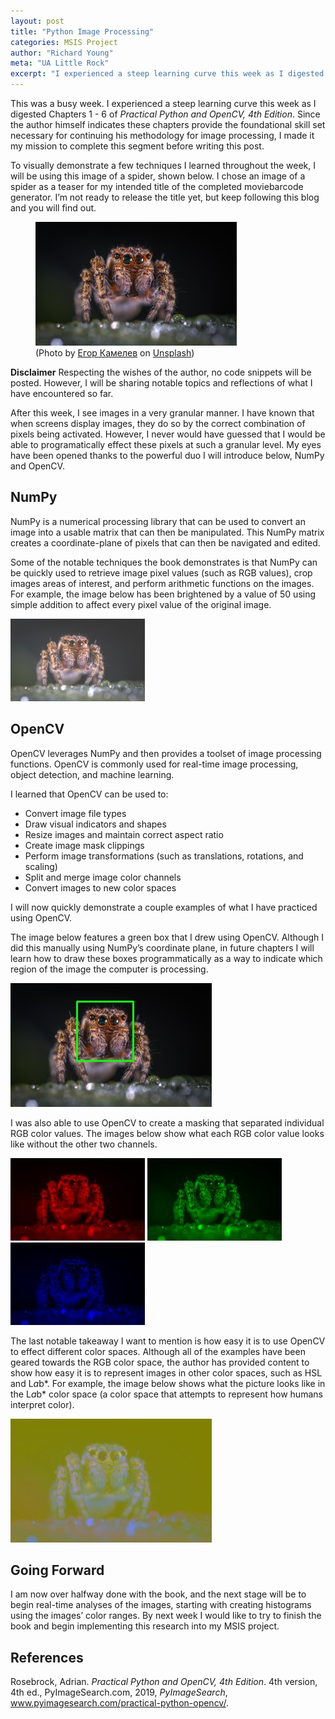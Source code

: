 ```yaml
---
layout: post
title: "Python Image Processing"
categories: MSIS Project
author: "Richard Young"
meta: "UA Little Rock"
excerpt: "I experienced a steep learning curve this week as I digested Chapters 1 - 6..."
---
```


This was a busy week. I experienced a steep learning curve this week as I digested Chapters 1 - 6 of _Practical Python and OpenCV, 4th Edition_. Since the author himself indicates these chapters provide the foundational skill set necessary for continuing his methodology for image processing, I made it my mission to complete this segment before writing this post.

To visually demonstrate a few techniques I learned throughout the week, I will be using this image of a spider, shown below. I chose an image of a spider as a teaser for my intended title of the completed moviebarcode generator. I’m not ready to release the title yet, but keep following this blog and you will find out.

<figure>
  <img src="/assets/imgs/spider-original.jpg" alt="Friendly Spider Image">
  <figcaption>(Photo by <a href="https://unsplash.com/@ekamelev?utm_source=unsplash&utm_medium=referral&utm_content=creditCopyText" target="_blank">Егор Камелев</a> on <a href="https://unsplash.com/search/photos/spider?utm_source=unsplash&utm_medium=referral&utm_content=creditCopyText" target="_blank">Unsplash</a>)</figcaption>
</figure>


**Disclaimer** Respecting the wishes of the author, no code snippets will be posted. However, I will be sharing notable topics and reflections of what I have encountered so far.

After this week, I see images in a very granular manner. I have known that when screens display images, they do so by the correct combination of pixels being activated. However, I never would have guessed that I would be able to programatically effect these pixels at such a granular level. My eyes have been opened thanks to the powerful duo I will introduce below, NumPy and OpenCV.

## NumPy
NumPy is a numerical processing library that can be used to convert an image into a usable matrix that can then be manipulated. This NumPy matrix creates a coordinate-plane of pixels that can then be navigated and edited.

Some of the notable techniques the book demonstrates is that NumPy can be quickly used to retrieve image pixel values (such as RGB values), crop images areas of interest, and perform arithmetic functions on the images. For example, the image below has been brightened by a value of 50 using simple addition to affect every pixel value of the original image. 

<img src="/assets/imgs/spider-brightened.jpg" alt="Spider Image Brightened">

## OpenCV
OpenCV leverages NumPy and then provides a toolset of image processing functions. OpenCV is commonly used for real-time image processing, object detection, and machine learning.

I learned that OpenCV can be used to:
- Convert image file types
- Draw visual indicators and shapes
- Resize images and maintain correct aspect ratio
- Create image mask clippings
- Perform image transformations (such as translations, rotations, and scaling)
- Split and merge image color channels
- Convert images to new color spaces

I will now quickly demonstrate a couple examples of what I have practiced using OpenCV.

The image below features a green box that I drew using OpenCV. Although I did this manually using NumPy’s coordinate plane, in future chapters I will learn how to draw these boxes programmatically as a way to indicate which region of the image the computer is processing.

<img src="/assets/imgs/spider-green-box.jpg" alt="Spider Image with Green Rectangle on Face">

I was also able to use OpenCV to create a masking that separated individual RGB color values. The images below show what each RGB color value looks like without the other two channels.

<img src="/assets/imgs/spider-red.jpg" alt="Spider Image only show Red Channel">
<img src="/assets/imgs/spider-green.jpg" alt="Spider Image only show Green Channel">
<img src="/assets/imgs/spider-blue.jpg" alt="Spider Image only show Blue Channel">

The last notable takeaway I want to mention is how easy it is to use OpenCV to effect different color spaces. Although all of the examples have been geared towards the RGB color space, the author has provided content to show how easy it is to represent images in other color spaces, such as HSL and L*a*b*. For example, the image below shows what the picture looks like in the  L*a*b* color space (a color space that attempts to represent how humans interpret color).

<img src="/assets/imgs/spider-lab.jpg" alt="Spider Image represented in L*a*b* color space">

## Going Forward
I am now over halfway done with the book, and the next stage will be to begin real-time analyses of the images, starting with creating histograms using the images’ color ranges. By next week I would like to try to finish the book and begin implementing this research into my MSIS project.

## References
Rosebrock, Adrian. _Practical Python and OpenCV, 4th Edition_. 4th version, 4th ed., PyImageSearch.com, 2019, _PyImageSearch_, www.pyimagesearch.com/practical-python-opencv/.






